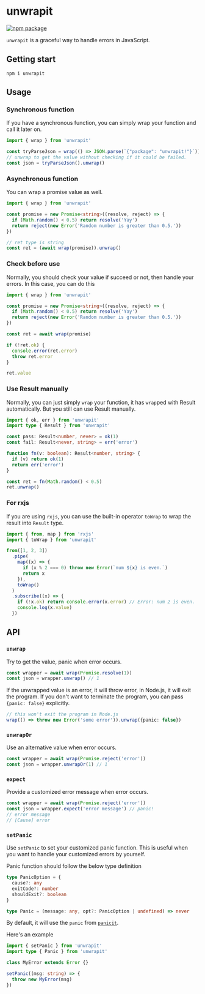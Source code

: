# unwrapit

<p>
  <a href="https://npmjs.com/package/unwrapit"><img src="https://img.shields.io/npm/v/unwrapit.svg" alt="npm package"></a>
</p>

`unwrapit` is a graceful way to handle errors in JavaScript.

## Getting start

```shell
npm i unwrapit
```

## Usage

### Synchronous function

If you have a synchronous function, you can simply wrap your function and call
it later on.

```ts
import { wrap } from 'unwrapit'

const tryParseJson = wrap(() => JSON.parse(`{"package": "unwrapit!"}`))
// unwrap to get the value without checking if it could be failed.
const json = tryParseJson().unwrap()
```

### Asynchronous function

You can wrap a promise value as well.

```ts
import { wrap } from 'unwrapit'

const promise = new Promise<string>((resolve, reject) => {
  if (Math.random() < 0.5) return resolve('Yay')
  return reject(new Error('Random number is greater than 0.5.'))
})

// ret type is string
const ret = (await wrap(promise)).unwrap()
```

### Check before use

Normally, you should check your value if succeed or not, then handle your
errors. In this case, you can do this

```ts
import { wrap } from 'unwrapit'

const promise = new Promise<string>((resolve, reject) => {
  if (Math.random() < 0.5) return resolve('Yay')
  return reject(new Error('Random number is greater than 0.5.'))
})

const ret = await wrap(promise)

if (!ret.ok) {
  console.error(ret.error)
  throw ret.error
}

ret.value
```

### Use Result manually

Normally, you can just simply `wrap` your function, it has `wrap`ped with Result
automatically. But you still can use Result manually.

```ts
import { ok, err } from 'unwrapit'
import type { Result } from 'unwrapit'

const pass: Result<number, never> = ok(1)
const fail: Result<never, string> = err('error')

function fn(v: boolean): Result<number, string> {
  if (v) return ok(1)
  return err('error')
}

const ret = fn(Math.random() < 0.5)
ret.unwrap()
```

### For rxjs

If you are using `rxjs`, you can use the built-in operator `toWrap` to wrap the
result into `Result` type.

```ts
import { from, map } from 'rxjs'
import { toWrap } from 'unwrapit'

from([1, 2, 3])
  .pipe(
    map((x) => {
      if (x % 2 === 0) throw new Error(`num ${x} is even.`)
      return x
    }),
    toWrap()
  )
  .subscribe((x) => {
    if (!x.ok) return console.error(x.error) // Error: num 2 is even.
    console.log(x.value)
  })
```

## API

### `unwrap`

Try to get the value, panic when error occurs.

```ts
const wrapper = await wrap(Promise.resolve(1))
const json = wrapper.unwrap() // 1
```

If the unwrapped value is an error, it will throw error, in Node.js, it will
exit the program. If you don't want to terminate the program, you can pass
`{panic: false}` explicitly.

```ts
// this won't exit the program in Node.js
wrap(() => throw new Error('some error')).unwrap({panic: false})
```

### `unwrapOr`

Use an alternative value when error occurs.

```ts
const wrapper = await wrap(Promise.reject('error'))
const json = wrapper.unwrapOr(1) // 1
```

### `expect`

Provide a customized error message when error occurs.

```ts
const wrapper = await wrap(Promise.reject('error'))
const json = wrapper.expect('error message') // panic!
// error message
// [Cause] error
```

### `setPanic`

Use `setPanic` to set your customized panic function. This is useful when you
want to handle your customized errors by yourself.

Panic function should follow the below type definition

```ts
type PanicOption = {
  cause?: any
  exitCode?: number
  shouldExit?: boolean
}

type Panic = (message: any, opt?: PanicOption | undefined) => never
```

By default, it will use the `panic` from
[`panicit`](https://github.com/musicq/panicit).

Here's an example

```ts
import { setPanic } from 'unwrapit'
import type { Panic } from 'unwrapit'

class MyError extends Error {}

setPanic((msg: string) => {
  throw new MyError(msg)
})
```
